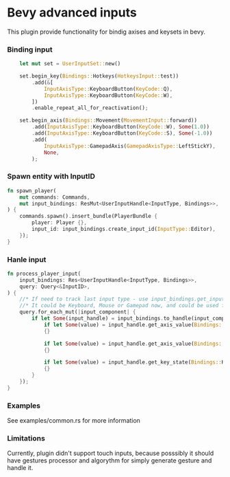 # Bevy advanced inputs
This plugin provide functionality for bindig axises and keysets in bevy.

### Binding input
```rust
    let mut set = UserInputSet::new()

    set.begin_key(Bindings::Hotkeys(HotkeysInput::test))
        .add(&[
            InputAxisType::KeyboardButton(KeyCode::Q),
            InputAxisType::KeyboardButton(KeyCode::W),
        ])
        .enable_repeat_all_for_reactivation();

    set.begin_axis(Bindings::Movement(MovementInput::forward))
        .add(InputAxisType::KeyboardButton(KeyCode::W), Some(1.0))
        .add(InputAxisType::KeyboardButton(KeyCode::S), Some(-1.0))
        .add(
            InputAxisType::GamepadAxis(GamepadAxisType::LeftStickY),
            None,
        );
```

### Spawn entity with InputID
```rust
fn spawn_player(
    mut commands: Commands,
    mut input_bindings: ResMut<UserInputHandle<InputType, Bindings>>,
) {
    commands.spawn().insert_bundle(PlayerBundle {
        player: Player {},
        input_id: input_bindings.create_input_id(InputType::Editor),
    });
}
```

### Hanle input
```rust
fn process_player_input(
    input_bindings: Res<UserInputHandle<InputType, Bindings>>,
    query: Query<&InputID>,
) {
    //* If need to track last input type - use input_bindings.get_input_source()
    //* It could be Keyboard, Mouse or Gamepad now, and could be used for game widgets, when you want to add button icon to it
    query.for_each_mut(|input_component| {
        if let Some(input_handle) = input_bindings.to_handle(input_component) {
            if let Some(value) = input_handle.get_axis_value(Bindings::Movement(MovementInput::right))
            {}

            if let Some(value) = input_handle.get_axis_value(Bindings::Camera(CameraInput::yaw)) 
            {}

            if let Some(value) = input_handle.get_key_state(Bindings::Hotkeys(HotkeysInput::test)) 
            {}
        }
    });
}
```
### Examples
See examples/common.rs for more information

### Limitations
Currently, plugin didn't support touch inputs, because posssibly it should have gestures processor and algorythm for simply generate gesture and handle it.